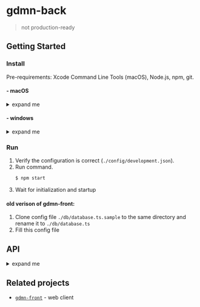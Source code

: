 # gdmn-back

> not production-ready

## Getting Started

### Install

Pre-requirements: Xcode Command Line Tools (macOS), Node.js, npm, git.

#### - macOS

<details>
  <summary>expand me</summary>
  
1. Install [firebird](https://www.firebirdsql.org/en/firebird-3-0/) (version >= 3):
    ```bash
    $ curl -LO https://github.com/FirebirdSQL/firebird/releases/download/R3_0_3/Firebird-3.0.3-32900-x86_64.pkg
    $ open ./Firebird-3.0.3-32900-x86_64.pkg
    ```
    
2. Setup firebird:
    ```bash
    $ firebirdHome='export FIREBIRD_HOME="/Library/Frameworks/Firebird.framework/Resources"'
    $ grep -q -F "$firebirdHome" ~/.bash_profile || echo "$firebirdHome" >> ~/.bash_profile
        
    $ firebirdBin='export PATH=$PATH:$FIREBIRD_HOME/bin'
    $ grep -q -F "$firebirdBin" ~/.bash_profile || echo "$firebirdBin" >> ~/.bash_profile
       
    $ mkdir -p /usr/local/lib 
    $ ln -s /Library/Frameworks/Firebird.framework/Versions/A/Firebird /usr/local/lib/libfbclient.dylib
    
    # troubleshooting: Can not access lock files directory /tmp/firebird/
    $ sudo dseditgroup -o edit -a $(whoami) -t user firebird
 
    # troubleshooting: I/O error during "open O_CREAT" operation. Error while trying to create file. Permission denied
    $ chgrp -R firebird /Library/Frameworks/Firebird.framework
    $ sudo chmod -R g+rwx /Library/Frameworks/Firebird.framework
    ```
   See: [advanced configuration](http://gedemin.blogspot.com/2016/11/firebird-3.html) (optional).

3. Install repository: 
    ```bash
    $ git clone https://github.com/gsbelarus/gdmn-back.git
    $ cd gdmn-back
    $ npm i
    $ npm i
    ```
       
4. Troubleshooting
    >How do i check firebird server is running?
    ```bash
    $ netstat -an | grep 3050 
    ```
    If something is listening on port 3050 then the server is running.
    
    >How do i restart firebird server?
    ```bash
    $ ps -ef | grep xinetd
    $ kill -USR2 <pid>
    ```

</details>

#### - windows

<details>
  <summary>expand me</summary>
  
1. Install build tools:
    ```bash
    $ npm i --global --production windows-build-tools
    $ npm i --global node-gyp
    ```
   
2. Install [firebird](https://www.firebirdsql.org/en/firebird-3-0/) (version >= 3.0):
    ```bash
    $ curl -LO https://github.com/FirebirdSQL/firebird/releases/download/R3_0_3/Firebird-3.0.3.32900_0_x64.exe
    $ cmd /K ./Firebird-3.0.3.32900_0_x64.exe
    ```
    
3. Setup firebird:
    - ```$ copy <fb_dir>/fbclient.dll <win_dir>/SysWOW64``` (System32)
    
        > There's no need if firebird directory(<fb_dir>) in $PATH
        
    - apply [configuration](http://gedemin.blogspot.com/2016/11/firebird-3.html) patch to <fb_dir>/firebird.conf:
        ```diff
        @@ -405,11 +405,11 @@
         #
         # Per-database configurable.
         #
        -#AuthServer = Srp
        +AuthServer = Legacy_Auth
         #
         # Per-connection and per-database configurable.
         #
        -#AuthClient = Srp, Win_Sspi, Legacy_Auth
        +AuthClient = Legacy_Auth
         #
         # If you need to use server plugins that do not provide encryption key (both Legacy_Auth
         # & Win_Sspi) you should also turn off required encryption on the wire with WireCrypt
        @@ -423,7 +423,7 @@
         #
         # Per-database configurable.
         #
        -#UserManager = Srp
        +UserManager = Legacy_UserManager
         
         # TracePlugin is used by firebird trace facility to send trace data to the user
         # or log file in audit case.
        @@ -599,7 +599,7 @@
         #
         # Type: string (predefined values)
         #
        -#WireCrypt = Enabled (for client) / Required (for server)
        +WireCrypt = Disabled
         
         #
         # Should connection over the wire be compressed?
        @@ -610,7 +610,7 @@
         #
         # Type: boolean
         #
        -#WireCompression = false
        +WireCompression = false
        ```    
        
        > Troubleshooting: Create 'localhost:3050/c:\gdmn-back\databases\MAIN.FDB' (node:2308) UnhandledPromiseRejectionWarning: Error: Install incomplete, please read the Compatibility chapter in the release notes for this version

4. Install repository: 
    ```bash
    $ git clone https://github.com/gsbelarus/gdmn-back.git
    $ cd gdmn-back
    $ npm i
    $ npm i
    ```
    
</details>

### Run

1. Verify the configuration is correct (`./config/development.json`).
2. Run command.
    ```bash 
    $ npm start
    ```
3. Wait for initialization and startup

#### old verison of gdmn-front:
1. Clone config file `./db/database.ts.sample` to the same directory and rename it to `./db/database.ts`
2. Fill this config file


## API
<details>
  <summary>expand me</summary>

##### HEADERS:  

`Authorization: Bearer accessJWTToken/refreshJWTToken` - for authorization or refresh token
`Accept: text/plan` - for errors in the response as text  
`Accept: text/html` - for errors in the response as html  
`Accept: application/json` - for errors in the response as json  

##### Create account
Request: `POST` - `/account`  
```json
{
  "login": "Login",
  "password": "Password"
}
```
Response:
```json
{
  "access_token": "JWTToken",
  "refresh_token": "JWTToken",
  "token_type": "type"
}
```

##### Login
Request: `POST` - `/account/login`
```json
{
  "login": "Login",
  "password": "Password"
}
```
Response:
```json
{
  "access_token": "JWTToken",
  "refresh_token": "JWTToken",
  "token_type": "type"
}
```

##### Refresh token
Request: `POST` - `/account/refresh`
Response:
```json
{
  "access_token": "JWTToken",
  "refresh_token": "JWTToken",
  "token_type": "type"
}
```

##### Create application
Request: `POST` - `/app`   
```json
{
  "alias": "Alias"
}
```
Response:
```json
{
  "alias": "Alias",
  "uid": "Application-UID",
  "creationDate": "2018-01-01T00:00:00.000Z"
}
```

##### Delete application
Request: `DELETE` - `/app/:uid`  
Response:
```json
{
  "uid": "Application-UID"
}
```

##### Get applications
Request: `GET` - `/app`  
Response:
```json
[{
  "alias": "Alias",
  "uid": "Application-UID",
  "creationDate": "2018-01-01T00:00:00.000Z",
  "size": 123123123
}]
```

##### Application endpoints
Request: `GET` - `/app/:uid/er`  
Request: `POST` - `/app/:uid/data`  

##### Default user
login: `Administrator`  
password: `Administrator`


#### Backup/Restore

For backup and restore you need connect to server's socket (on client) and subscribe on events (backupFinished, restoreFinished):
```
<script src="https://cdnjs.cloudflare.com/ajax/libs/socket.io/2.0.3/socket.io.js"></script>>
<script>
  var socket = io('http://localhost:4000', {
    query: {
      token: 'eyJhbGciOiJIUzI1NiIsInR5cCI6IkpXVCJ9.eyJpZCI6MSwiaWF0IjoxNTMzODI0NDY1LCJleHAiOjE1MzM4MzUyNjV9.wb8Fh4OCZksz4GoG7HJIWGsNqxFVuA7sKqkNoviHcSk'
    }
  });

  socket.on('backupFinished', function (data) {
    console.log('on backup finish');
  });

  socket.on('restoreFinished', function (data) {
    console.log('on restore finish');
  })
</script>
```

1. Make backup

    - Request:  POST /app/:uid/backup
    - Response: 200 OK

2. Make restore
    - Request: POST /app/:uid/backup/:backupUid/restore
    ```json
    {
      "alias": "Alias"
    }
    ```
    
3. Delete backup

    - Request: DELETE /app/:uid/backup/:backupUid
    - Response: 200 OK
    
3. Get all backups for application with UID `:uid`

    - Request: GET /app/:uid/backup
    - Response: 200 OK

      ```
      [
        {
            "uid": "91A13180-9BE0-11E8-87E7-7702BC65EB93",
            "alias": "bkpAlias",
            "creationDate": "2018-08-09T14:29:05.897Z",
            "size": 123123123
        },
        {
            "uid": "64CC1290-9BE2-11E8-A2D3-45848C52A2D6",
            "alias": "bkpAlias2",
            "creationDate": "2018-08-09T14:42:09.437Z",
            "size": 123123123
        }
      ]
      ```

4. Download one backup file
    - Request: GET /app/:uid/backup/:backupUid/download
    - Response: File downloading...

5. Upload one backup file
    - Request: 
      ```
      curl \
      -X POST -H "Authorization: Bearer eyJhbGciOiJIUzI1NiIsInR5cCI6IkpXVCJ9.eyJpZCI6MSwiaWF0IjoxNTMzODI0NDY1LCJleHAiOjE1MzM4MzUyNjV9.wb8Fh4OCZksz4GoG7HJIWGsNqxFVuA7sKqkNoviHcSk" \ 
      -F 'bkpFile=/Users/antonshwab/source/gdmn/gdmn-back/databases/backup/64CC1290-9BE2-11E8-A2D3-45848C52A2D6.fbk' \
      -F 'alias=bkpALIAS' localhost:4000/app/C95519D0-9BDF-11E8-A31C-99F0847D6DDA/backup/upload

      // how such request looks like in koa ctx:
      { request:
        { method: 'POST',
          url: '/app/C95519D0-9BDF-11E8-A31C-99F0847D6DDA/backup/upload',
          header:
            { host: 'localhost:4000',
              'user-agent': 'curl/7.54.0',
              accept: '*/*',
              authorization:
              'Bearer eyJhbGciOiJIUzI1NiIsInR5cCI6IkpXVCJ9.eyJpZCI6MSwiaWF0IjoxNTMzODI0NDY1LCJleHAiOjE1MzM4MzUyNjV9.wb8Fh4OCZksz4GoG7HJIWGsNqxFVuA7sKqkNoviHcSk',
              'content-length': '341',
              expect: '100-continue',
              'content-type': 'multipart/form-data; boundary=------------------------8374df0255da9cd9' 
            } 
          }
      }
      ```
    - Response: 200 OK

</details>


## Related projects

- [`gdmn-front`](https://github.com/gsbelarus/gdmn-front) - web client
